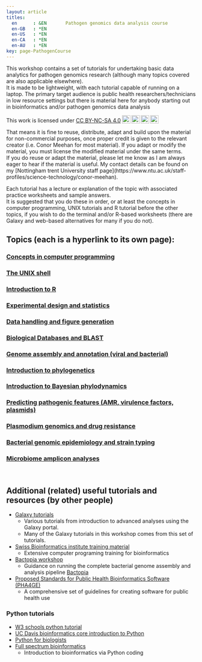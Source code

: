 ```yaml
---
layout: article
titles:
  en      : &EN       Pathogen genomics data analysis course
  en-GB   : *EN
  en-US   : *EN
  en-CA   : *EN
  en-AU   : *EN
key: page-PathogenCourse
---
```



This workshop contains a set of tutorials for undertaking basic data analytics for pathogen genomics research (although many topics covered are also applicable elsewhere).<br />
It is made to be lightweight, with each tutorial capable of running on a laptop. The primary target audience is public health researchers/technicians in low resource settings but there is material here for anybody starting out in bioinformatics and/or pathogen genomics data analysis  <br/>

<p xmlns:cc="http://creativecommons.org/ns#" >This work is licensed under <a href="http://creativecommons.org/licenses/by-nc-sa/4.0/?ref=chooser-v1" target="_blank" rel="license noopener noreferrer" style="display:inline-block;">CC BY-NC-SA 4.0<img style="height:22px!important;margin-left:3px;vertical-align:text-bottom;" src="https://mirrors.creativecommons.org/presskit/icons/cc.svg?ref=chooser-v1"><img style="height:22px!important;margin-left:3px;vertical-align:text-bottom;" src="https://mirrors.creativecommons.org/presskit/icons/by.svg?ref=chooser-v1"><img style="height:22px!important;margin-left:3px;vertical-align:text-bottom;" src="https://mirrors.creativecommons.org/presskit/icons/nc.svg?ref=chooser-v1"><img style="height:22px!important;margin-left:3px;vertical-align:text-bottom;" src="https://mirrors.creativecommons.org/presskit/icons/sa.svg?ref=chooser-v1"></a></p>
That means it is fine to reuse, distribute, adapt and build upon the material for non-commercial purposes, once proper credit is given to the relevant creator (i.e. Conor Meehan for most material). If you adapt or modify the material, you must license the modified material under the same terms. <br />
If you do reuse or adapt the material, please let me know as I am always eager to hear if the material is useful. My contact details can be found on my [Nottingham trent University staff page](https://www.ntu.ac.uk/staff-profiles/science-technology/conor-meehan). <br />


Each tutorial has a lecture or explanation of the topic with associated practice worksheets and sample answers.<br />
It is suggested that you do these in order, or at least the concepts in computer programming, UNIX tutorials and R tutorial before the other topics, if you wish to do the terminal and/or R-based worksheets (there are Galaxy and web-based alternatives for many if you do not). <br />
## Topics (each is a hyperlink to its own page):
### [Concepts in computer programming](https://conmeehan.github.io/PathogenDataCourse/ConceptsInComputerProgramming)
### [The UNIX shell](https://conmeehan.github.io/PathogenDataCourse/UNIXshell)
### [Introduction to R](https://conmeehan.github.io/PathogenDataCourse/IntroToR)
### [Experimental design and statistics](https://conmeehan.github.io/PathogenDataCourse/Statistics)
### [Data handling and figure generation](https://conmeehan.github.io/PathogenDataCourse/DataHandlingAndPresentation)
### [Biological Databases and BLAST](https://conmeehan.github.io/PathogenDataCourse/BiologicalDBsAndBLAST)
### [Genome assembly and annotation (viral and bacterial)](https://conmeehan.github.io/PathogenDataCourse/GenomeAssemblyAnnotation)
### [Introduction to phylogenetics](https://conmeehan.github.io/PathogenDataCourse/IntroToPhylogenetics)
### [Introduction to Bayesian phylodynamics](https://conmeehan.github.io/PathogenDataCourse/IntroToPhylodynamics)
### [Predicting pathogenic features (AMR, virulence factors, plasmids)](https://conmeehan.github.io/PathogenDataCourse/PredictingPathogenicFeatures)
### [Plasmodium genomics and drug resistance](https://conmeehan.github.io/PathogenDataCourse/PlasmodiumGenomics)
### [Bacterial genomic epidemiology and strain typing](https://conmeehan.github.io/PathogenDataCourse/GenomicEpiTyping)
### [Microbiome amplicon analyses](https://conmeehan.github.io/PathogenDataCourse/MicrobiomeAnalysis)
<br />

## Additional (related) useful tutorials and resources (by other people)
* [Galaxy tutorials](https://training.galaxyproject.org/)
   * Various tutorials from introduction to advanced analyses using the Galaxy portal.
   * Many of the Galaxy tutorials in this workshop comes from this set of tutorials.
* [Swiss Bioinformatics institute training material](https://github.com/sib-swiss/training-collection)
   * Extensive computer programing training for bioinformatics
* [Bactopia workshop](https://github.com/lskatz/bactopia-workshop/tree/main/workshop) <br />
    * Guidance on running the complete bacterial genome assembly and analysis pipeline [Bactopia](https://bactopia.github.io/v2.2.0/)
* [Proposed Standards for Public Health Bioinformatics Software (PHA4GE)](https://github.com/pha4ge/pipeline-resources/blob/main/docs/pipeline-standards.md)
	* A comprehensive set of guidelines for creating software for public health use
	
### Python tutorials
* [W3 schools python tutorial](https://www.w3schools.com/python/default.asp)
* [UC Davis bioinformatics core introduction to Python](https://ucdavis-bioinformatics-training.github.io/2022-Feb-Introduction-To-Python-For-Bioinformatics/python/python1)
* [Python for biologists](https://www.pythonforbiologists.org/)
* [Full spectrum bioinformatics](https://github.com/zaneveld/full_spectrum_bioinformatics)
   * Introduction to bioinformatics via Python coding
    


